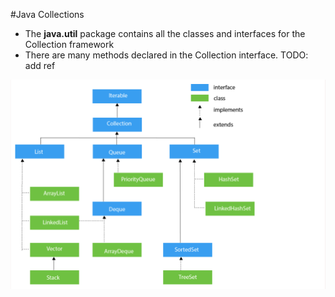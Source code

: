 #Java Collections

- The **java.util** package contains all the classes and interfaces for the Collection framework
- There are many methods declared in the Collection interface. TODO: add ref

![Hierarchy of Collections Framework](src/main/java/com/javacodes/programs/collections/HierarchyOfCollectionsFramework.png)


